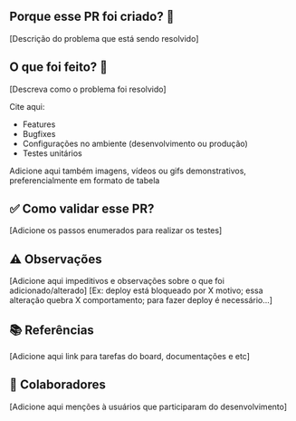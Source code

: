 ## Porque esse PR foi criado? 🤔
[Descrição do problema que está sendo resolvido]

## O que foi feito? 🧰
[Descreva como o problema foi resolvido] 

Cite aqui:
- Features
- Bugfixes
- Configurações no ambiente (desenvolvimento ou produção)
- Testes unitários

Adicione aqui também imagens, vídeos ou gifs demonstrativos, preferencialmente em formato de tabela

## ✅ Como validar esse PR?
[Adicione os passos enumerados para realizar os testes]

## ⚠️ Observações
[Adicione aqui impeditivos e observações sobre o que foi adicionado/alterado]
[Ex: deploy está bloqueado por X motivo; essa alteração quebra X comportamento; para fazer deploy é necessário...]

## 📚 Referências
[Adicione aqui link para tarefas do board, documentações e etc]

## 👥 Colaboradores
[Adicione aqui menções à usuários que participaram do desenvolvimento]